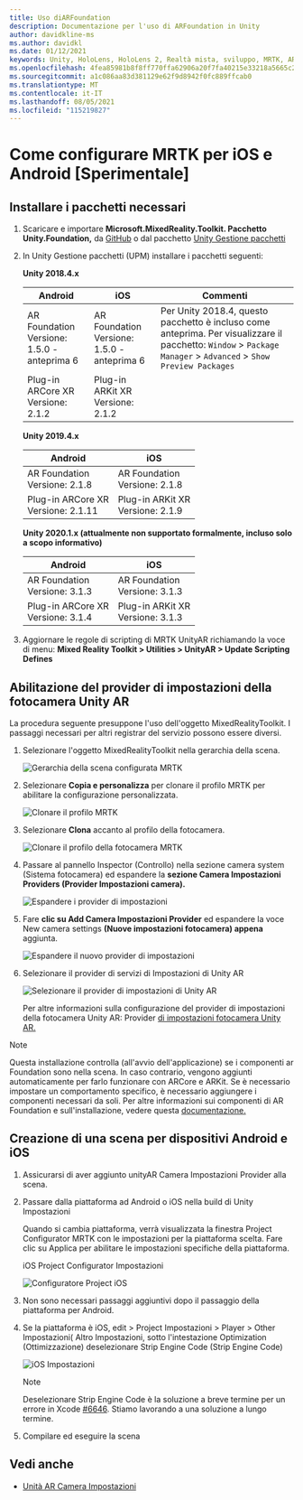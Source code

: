 ```yaml
---
title: Uso diARFoundation
description: Documentazione per l'uso di ARFoundation in Unity
author: davidkline-ms
ms.author: davidkl
ms.date: 01/12/2021
keywords: Unity, HoloLens, HoloLens 2, Realtà mista, sviluppo, MRTK, AR Core, AR Kit
ms.openlocfilehash: 4fea85981b8f8ff770ffa62906a20f7fa40215e33218a5665c2fa8a88010d07e
ms.sourcegitcommit: a1c086aa83d381129e62f9d8942f0fc889ffcab0
ms.translationtype: MT
ms.contentlocale: it-IT
ms.lasthandoff: 08/05/2021
ms.locfileid: "115219827"
---
```

# <a name="how-to-configure-mrtk-for-ios-and-android-experimental"></a>Come configurare MRTK per iOS e Android [Sperimentale]

## <a name="install-required-packages"></a>Installare i pacchetti necessari

1. Scaricare e importare **Microsoft.MixedReality.Toolkit. Pacchetto Unity.Foundation,** da [GitHub](https://github.com/microsoft/MixedRealityToolkit-Unity/releases/tag/v2.3.0) o dal pacchetto [Unity Gestione pacchetti](../../configuration/usingupm.md)

1. In Unity Gestione pacchetti (UPM) installare i pacchetti seguenti:

    **Unity 2018.4.x**

    | **Android** | **iOS** | Commenti |
    | --- | --- | --- |
    | AR Foundation  <br/> Versione: 1.5.0 - anteprima 6 | AR Foundation  <br/> Versione: 1.5.0 - anteprima 6 | Per Unity 2018.4, questo pacchetto è incluso come anteprima. Per visualizzare il pacchetto: `Window` > `Package Manager` > `Advanced` > `Show Preview Packages` |
    | Plug-in ARCore XR <br/> Versione: 2.1.2 | Plug-in ARKit XR <br/> Versione: 2.1.2 | |

    **Unity 2019.4.x**

    | **Android** | **iOS** |
    | --- | --- |
    | AR Foundation  <br/> Versione: 2.1.8 |  AR Foundation  <br/> Versione: 2.1.8 |
    | Plug-in ARCore XR <br/> Versione: 2.1.11 | Plug-in ARKit XR <br/> Versione: 2.1.9 |

    **Unity 2020.1.x (attualmente non supportato formalmente, incluso solo a scopo informativo)**

    | **Android** | **iOS** |
    | --- | --- |
    | AR Foundation  <br/> Versione: 3.1.3 |  AR Foundation  <br/> Versione: 3.1.3 |
    | Plug-in ARCore XR <br/> Versione: 3.1.4 | Plug-in ARKit XR <br/> Versione: 3.1.3 |

1. Aggiornare le regole di scripting di MRTK UnityAR richiamando la voce di menu: **Mixed Reality Toolkit > Utilities > UnityAR > Update Scripting Defines**

## <a name="enabling-the-unity-ar-camera-settings-provider"></a>Abilitazione del provider di impostazioni della fotocamera Unity AR

La procedura seguente presuppone l'uso dell'oggetto MixedRealityToolkit. I passaggi necessari per altri registrar del servizio possono essere diversi.

1. Selezionare l'oggetto MixedRealityToolkit nella gerarchia della scena.

    ![Gerarchia della scena configurata MRTK](../images/MRTK_ConfiguredHierarchy.png)

1. Selezionare **Copia e personalizza** per clonare il profilo MRTK per abilitare la configurazione personalizzata.

    ![Clonare il profilo MRTK](../images/camera-system/CloneProfileARFoundation.png)

1. Selezionare **Clona** accanto al profilo della fotocamera.

    ![Clonare il profilo della fotocamera MRTK](../images/camera-system/CloneCameraProfileARFoundation.png)

1. Passare al pannello Inspector (Controllo) nella sezione camera system (Sistema fotocamera) ed espandere la **sezione Camera Impostazioni Providers (Provider Impostazioni camera).**

    ![Espandere i provider di impostazioni](../images/camera-system/ExpandProviders.png)

1. Fare **clic su Add Camera Impostazioni Provider** ed espandere la voce New camera settings **(Nuove impostazioni fotocamera) appena** aggiunta.

    ![Espandere il nuovo provider di impostazioni](../images/camera-system/ExpandNewProvider.png)

1. Selezionare il provider di servizi di Impostazioni di Unity AR

    ![Selezionare il provider di impostazioni di Unity AR](../images/camera-system/SelectUnityArSettings.png)

    Per altre informazioni sulla configurazione del provider di impostazioni della fotocamera Unity AR: Provider [di impostazioni fotocamera Unity AR.](../camera-system/unity-ar-camera-settings.md)

> [!NOTE]
> Questa installazione controlla (all'avvio dell'applicazione) se i componenti ar Foundation sono nella scena. In caso contrario, vengono aggiunti automaticamente per farlo funzionare con ARCore e ARKit.
> Se è necessario impostare un comportamento specifico, è necessario aggiungere i componenti necessari da soli.
> Per altre informazioni sui componenti di AR Foundation e sull'installazione, vedere questa [documentazione.](https://docs.unity3d.com/Packages/com.unity.xr.arfoundation@2.2/manual/index.html#samples)

## <a name="building-a-scene-for-android-and-ios-devices"></a>Creazione di una scena per dispositivi Android e iOS

1. Assicurarsi di aver aggiunto unityAR Camera Impostazioni Provider alla scena.

1. Passare dalla piattaforma ad Android o iOS nella build di Unity Impostazioni

    Quando si cambia piattaforma, verrà visualizzata la finestra Project Configurator MRTK con le impostazioni per la piattaforma scelta.  Fare clic su Applica per abilitare le impostazioni specifiche della piattaforma.

    iOS Project Configurator Impostazioni

    ![Configuratore Project iOS](../images/camera-system/MRTKProjectConfigurator.png)

1. Non sono necessari passaggi aggiuntivi dopo il passaggio della piattaforma per Android.

1. Se la piattaforma è iOS, edit > Project Impostazioni > Player > Other Impostazioni( Altro  Impostazioni, sotto l'intestazione Optimization (Ottimizzazione) deselezionare Strip Engine Code (Strip Engine Code)

    ![iOS Impostazioni](../images/camera-system/UncheckStripEngineCodeiOS.png)

    > [!NOTE]
    > Deselezionare Strip Engine Code è la soluzione a breve termine per un errore in Xcode [#6646](https://github.com/microsoft/MixedRealityToolkit-Unity/issues/6646).  Stiamo lavorando a una soluzione a lungo termine.

1. Compilare ed eseguire la scena

## <a name="see-also"></a>Vedi anche

- [Unità AR Camera Impostazioni](../camera-system/unity-ar-camera-settings.md)
